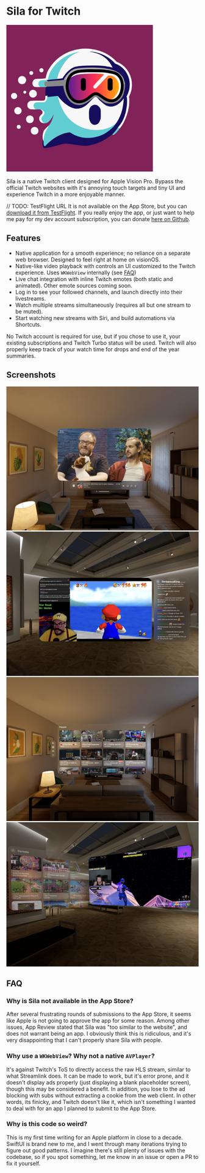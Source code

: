 # Sila for Twitch

<img src="https://github.com/agg23/Sila/blob/master/Icon.svg" width="384px">

Sila is a native Twitch client designed for Apple Vision Pro. Bypass the official Twitch websites with it's annoying touch targets and tiny UI and experience Twitch in a more enjoyable manner.

// TODO: TestFlight URL
It is not available on the App Store, but you can [download it from TestFlight](). If you really enjoy the app, or just want to help me pay for my dev account subscription, you can donate [here on Github](https://github.com/sponsors/agg23/).

## Features

- Native application for a smooth experience; no reliance on a separate web browser. Designed to feel right at home on visionOS.
- Native-like video playback with controls an UI customized to the Twitch experience. Uses `WKWebView` internally (see [FAQ](#faq))
- Live chat integration with inline Twitch emotes (both static and animated). Other emote sources coming soon.
- Log in to see your followed channels, and launch directly into their livestreams.
- Watch multiple streams simultaneously (requires all but one stream to be muted).
- Start watching new streams with Siri, and build automations via Shortcuts.

No Twitch account is required for use, but if you chose to use it, your existing subscriptions and Twitch Turbo status will be used. Twitch will also properly keep track of your watch time for drops and end of the year summaries.

## Screenshots

![Video](https://github.com/agg23/Sila/blob/assets/screenshots/Video.jpg) ![Chat](https://github.com/agg23/Sila/blob/assets/screenshots/Chat.jpg)
![Popular](https://github.com/agg23/Sila/blob/assets/screenshots/Popular.jpg) ![Mixed View](https://github.com/agg23/Sila/blob/assets/screenshots/Mixed%20View.jpg)

## FAQ

### Why is Sila not available in the App Store?

After several frustrating rounds of submissions to the App Store, it seems like Apple is not going to approve the app for some reason. Among other issues, App Review stated that Sila was "too similar to the website", and does not warrant being an app. I obviously think this is ridiculous, and it's very disappointing that I can't properly share Sila with people.

### Why use a `WKWebView`? Why not a native `AVPlayer`?

It's against Twitch's ToS to directly access the raw HLS stream, similar to what Streamlink does. It can be made to work, but it's error prone, and it doesn't display ads properly (just displaying a blank placeholder screen), though this may be considered a benefit. In addition, you lose to the ad blocking with subs without extracting a cookie from the web client. In other words, its finicky, and Twitch doesn't like it, which isn't something I wanted to deal with for an app I planned to submit to the App Store.

### Why is this code so weird?

This is my first time writing for an Apple platform in close to a decade. SwiftUI is brand new to me, and I went through many iterations trying to figure out good patterns. I imagine there's still plenty of issues with the codebase, so if you spot something, let me know in an issue or open a PR to fix it yourself.

